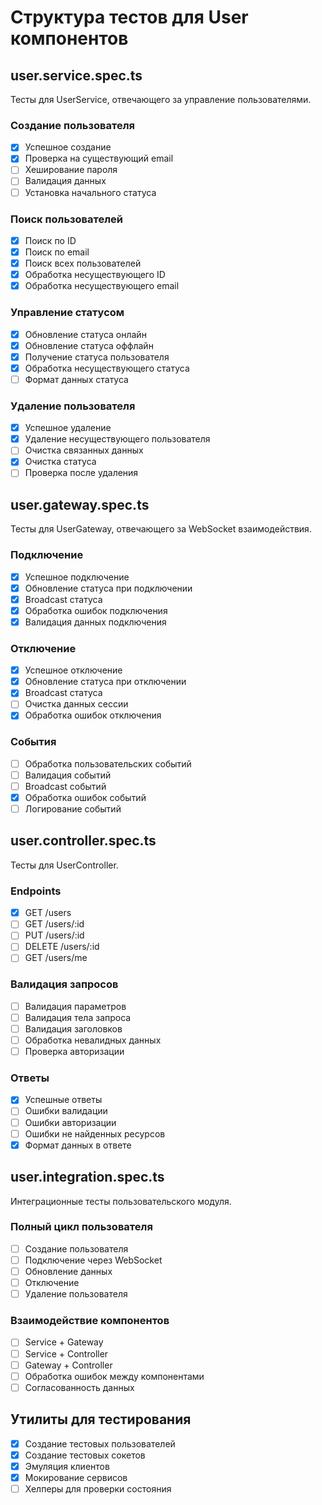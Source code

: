 # Структура тестов для User компонентов

## user.service.spec.ts
Тесты для UserService, отвечающего за управление пользователями.

### Создание пользователя
- [x] Успешное создание
- [x] Проверка на существующий email
- [ ] Хеширование пароля
- [ ] Валидация данных
- [ ] Установка начального статуса

### Поиск пользователей
- [x] Поиск по ID
- [x] Поиск по email
- [x] Поиск всех пользователей
- [x] Обработка несуществующего ID
- [x] Обработка несуществующего email

### Управление статусом
- [x] Обновление статуса онлайн
- [x] Обновление статуса оффлайн
- [x] Получение статуса пользователя
- [x] Обработка несуществующего статуса
- [ ] Формат данных статуса

### Удаление пользователя
- [x] Успешное удаление
- [x] Удаление несуществующего пользователя
- [ ] Очистка связанных данных
- [x] Очистка статуса
- [ ] Проверка после удаления

## user.gateway.spec.ts
Тесты для UserGateway, отвечающего за WebSocket взаимодействия.

### Подключение
- [x] Успешное подключение
- [x] Обновление статуса при подключении
- [x] Broadcast статуса
- [x] Обработка ошибок подключения
- [x] Валидация данных подключения

### Отключение
- [x] Успешное отключение
- [x] Обновление статуса при отключении
- [x] Broadcast статуса
- [ ] Очистка данных сессии
- [x] Обработка ошибок отключения

### События
- [ ] Обработка пользовательских событий
- [ ] Валидация событий
- [ ] Broadcast событий
- [x] Обработка ошибок событий
- [ ] Логирование событий

## user.controller.spec.ts
Тесты для UserController.

### Endpoints
- [x] GET /users
- [ ] GET /users/:id
- [ ] PUT /users/:id
- [ ] DELETE /users/:id
- [ ] GET /users/me

### Валидация запросов
- [ ] Валидация параметров
- [ ] Валидация тела запроса
- [ ] Валидация заголовков
- [ ] Обработка невалидных данных
- [ ] Проверка авторизации

### Ответы
- [x] Успешные ответы
- [ ] Ошибки валидации
- [ ] Ошибки авторизации
- [ ] Ошибки не найденных ресурсов
- [x] Формат данных в ответе

## user.integration.spec.ts
Интеграционные тесты пользовательского модуля.

### Полный цикл пользователя
- [ ] Создание пользователя
- [ ] Подключение через WebSocket
- [ ] Обновление данных
- [ ] Отключение
- [ ] Удаление пользователя

### Взаимодействие компонентов
- [ ] Service + Gateway
- [ ] Service + Controller
- [ ] Gateway + Controller
- [ ] Обработка ошибок между компонентами
- [ ] Согласованность данных

## Утилиты для тестирования
- [x] Создание тестовых пользователей
- [x] Создание тестовых сокетов
- [x] Эмуляция клиентов
- [x] Мокирование сервисов
- [ ] Хелперы для проверки состояния
